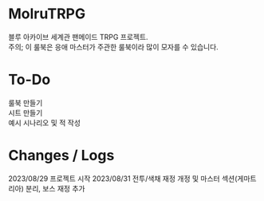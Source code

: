 # MolruTRPG
블루 아카이브 세계관 팬메이드 TRPG 프로젝트.  
주의; 이 룰북은 응애 마스터가 주관한 룰북이라 많이 모자를 수 있습니다.  

# To-Do
룰북 만들기  
시트 만들기  
예시 시나리오 및 적 작성

# Changes / Logs
2023/08/29 프로젝트 시작
2023/08/31 전투/색채 재정 개정 및 마스터 섹션(게마트리아) 분리, 보스 재정 추가
